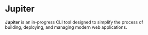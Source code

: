 # Jupiter

**Jupiter** is an in-progress CLI tool designed to simplify the process of building, deploying, and managing modern web applications.
